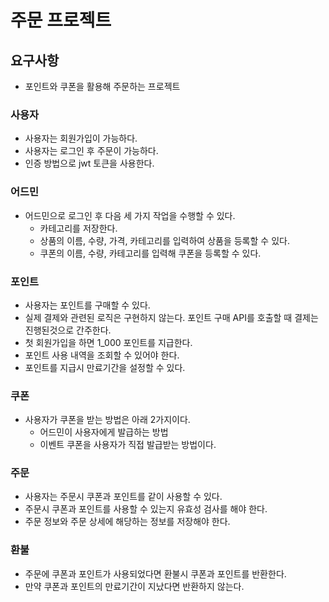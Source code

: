# 주문 프로젝트

## 요구사항

- 포인트와 쿠폰을 활용해 주문하는 프로젝트

### 사용자

- 사용자는 회원가입이 가능하다.
- 사용자는 로그인 후 주문이 가능하다.
- 인증 방법으로 jwt 토큰을 사용한다.

### 어드민

- 어드민으로 로그인 후 다음 세 가지 작업을 수행할 수 있다.
  - 카테고리를 저장한다.
  - 상품의 이름, 수량, 가격, 카테고리를 입력하여 상품을 등록할 수 있다.
  - 쿠폰의 이름, 수량, 카테고리를 입력해 쿠폰을 등록할 수 있다.

### 포인트

- 사용자는 포인트를 구매할 수 있다.
- 실제 결제와 관련된 로직은 구현하지 않는다. 포인트 구매 API를 호출할 때 결제는 진행된것으로 간주한다.
- 첫 회원가입을 하면 1_000 포인트를 지급한다.
- 포인트 사용 내역을 조회할 수 있어야 한다.
- 포인트를 지급시 만료기간을 설정할 수 있다.

### 쿠폰

- 사용자가 쿠폰을 받는 방법은 아래 2가지이다.
  - 어드민이 사용자에게 발급하는 방법
  - 이벤트 쿠폰을 사용자가 직접 발급받는 방법이다.

### 주문

- 사용자는 주문시 쿠폰과 포인트를 같이 사용할 수 있다.
- 주문시 쿠폰과 포인트를 사용할 수 있는지 유효성 검사를 해야 한다.
- 주문 정보와 주문 상세에 해당하는 정보를 저장해야 한다.

### 환불

- 주문에 쿠폰과 포인트가 사용되었다면 환불시 쿠폰과 포인트를 반환한다.
- 만약 쿠폰과 포인트의 만료기간이 지났다면 반환하지 않는다.
